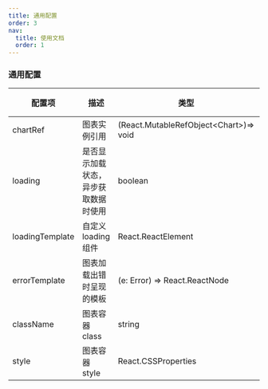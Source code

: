 ```yaml
---
title: 通用配置
order: 3
nav:
  title: 使用文档
  order: 1
---
```


### 通用配置

| 配置项 | 描述 | 类型 | 默认值 |
| --- | --- | --- | --- |
| chartRef | 图表实例引用 | (React.MutableRefObject&lt;Chart&gt;)=> void | - |
| loading | 是否显示加载状态，异步获取数据时使用 | boolean | false |
| loadingTemplate | 自定义 loading 组件 | React.ReactElement | - |
| errorTemplate | 图表加载出错时呈现的模板 | (e: Error) => React.ReactNode | - |
| className | 图表容器 class | string | - |
| style | 图表容器 style | React.CSSProperties | - |
